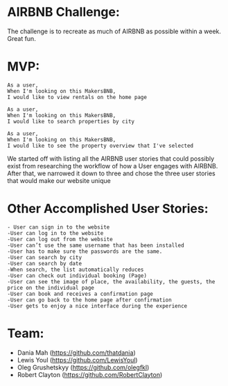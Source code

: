 AIRBNB Challenge:
===============

The challenge is to recreate as much of AIRBNB as possible within a week. Great fun.

MVP:  
======

```
As a user,
When I'm looking on this MakersBNB,
I would like to view rentals on the home page

As a user,
When I'm looking on this MakersBNB,
I would like to search properties by city

As a user,
When I'm looking on this MakersBNB,
I would like to see the property overview that I've selected

```
We started off with listing all the AIRBNB user stories that could possibly exist from researching the workflow of how a User engages with AIRBNB. After that, we narrowed it down to three and chose the three user stories that would make our website unique

Other Accomplished User Stories:
====================

```
- User can sign in to the website 
-User can log in to the website
-User can log out from the website
-User can’t use the same username that has been installed
-User has to make sure the passwords are the same.
-User can search by city
-User can search by date
-When search, the list automatically reduces
-User can check out individual booking (Page)
-User can see the image of place, the availability, the guests, the price on the individual page 
-User can book and receives a confirmation page
-User can go back to the home page after confirmation 
-User gets to enjoy a nice interface during the experience 
```


Team:
=======

- Dania Mah (https://github.com/thatdania)
- Lewis Youl (https://github.com/LewisYoul)
- Oleg Grushetskyy (https://github.com/olegfkl)
-  Robert Clayton (https://github.com/RobertClayton)
